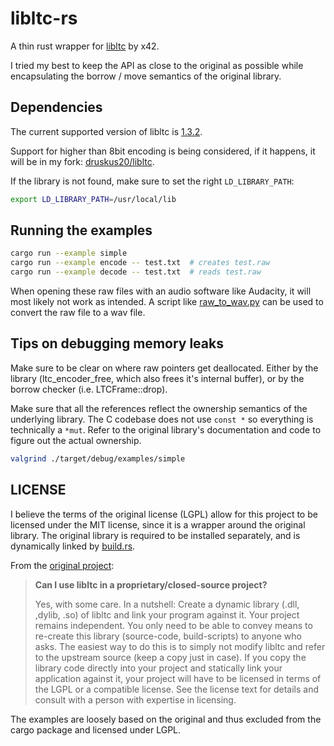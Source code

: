 # libltc-rs

A thin rust wrapper for [libltc](https://github.com/x42/libltc) by x42.

I tried my best to keep the API as close to the original as possible while
encapsulating the borrow / move semantics of the original library.

## Dependencies

The current supported version of libltc is [1.3.2](https://github.com/x42/libltc/releases/tag/v1.3.2).

Support for higher than 8bit encoding is being considered, if it happens, it
will be in my fork: [druskus20/libltc](https://github.com/druskus20/libltc).

If the library is not found, make sure to set the right `LD_LIBRARY_PATH`:

```bash
export LD_LIBRARY_PATH=/usr/local/lib 
```

## Running the examples

```bash
cargo run --example simple
cargo run --example encode -- test.txt  # creates test.raw
cargo run --example decode -- test.txt  # reads test.raw
```

When opening these raw files with an audio software like Audacity, it will most
likely not work as intended. A script like
[raw_to_wav.py](./examples/raw_to_wav.py) can be used to convert the raw file
to a wav file.

## Tips on debugging memory leaks

Make sure to be clear on where raw pointers get deallocated. Either by the
library (ltc_encoder_free, which also frees it's internal buffer), or by the
borrow checker (i.e. LTCFrame::drop).

Make sure that all the references reflect the ownership semantics of the
underlying library. The C codebase does not use `const *` so everything is
technically a `*mut`. Refer to the original library's documentation and code to
figure out the actual ownership.

```bash
valgrind ./target/debug/examples/simple
```

## LICENSE

I believe the terms of the original license (LGPL) allow for this project to be
licensed under the MIT license, since it is a wrapper around the original
library. The original library is required to be installed separately, and
is dynamically linked by [build.rs](./build.rs).

From the [original project](https://x42.github.io/libltc/index.html):

> **Can I use libltc in a proprietary/closed-source project?**
>
> Yes, with some care. In a nutshell: Create a dynamic library (.dll, ,dylib,
> .so) of libltc and link your program against it. Your project remains
> independent. You only need to be able to convey means to re-create this
> library (source-code, build-scripts) to anyone who asks. The easiest way to
> do this is to simply not modify libltc and refer to the upstream source (keep
> a copy just in case). If you copy the library code directly into your project
> and statically link your application against it, your project will have to be
> licensed in terms of the LGPL or a compatible license. See the license text
> for details and consult with a person with expertise in licensing.

The examples are loosely based on the original and thus excluded from the cargo
package and licensed under LGPL.
